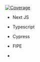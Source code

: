 [![Coverage](https://github.com/oseiasal/fipe_historico/actions/workflows/pull_request.yml/badge.svg?branch=master)](https://github.com/oseiasal/fipe_historico/actions/workflows/pull_request.yml)



- Next JS
- Typescript
- Cypress
- FIPE

- 
